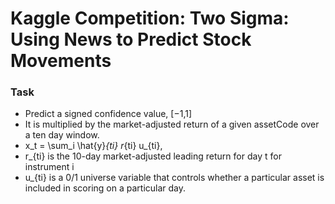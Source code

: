 # Kaggle Competition: Two Sigma: Using News to Predict Stock Movements


### Task
 - Predict a signed confidence value, [−1,1] 
 - It is multiplied by the market-adjusted return of a given assetCode over a ten day window. 
 - x_t = \sum_i \hat{y}_{ti}  r_{ti}  u_{ti},
 - r_{ti} is the 10-day market-adjusted leading return for day t for instrument i
 - u_{ti} is a 0/1 universe variable that controls whether a particular asset is included in scoring on a particular day.
 
